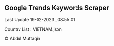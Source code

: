 

## Google Trends Keywords Scraper 
 
Last Update 19-02-2023 , 08:55:01

Country List :
VIETNAM.json



© Abdul Muttaqin 
